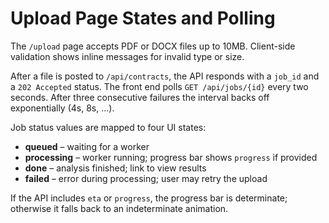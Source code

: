 # Upload Page States and Polling

The `/upload` page accepts PDF or DOCX files up to 10MB. Client-side validation
shows inline messages for invalid type or size.

After a file is posted to `/api/contracts`, the API responds with a `job_id` and
a `202 Accepted` status. The front end polls `GET /api/jobs/{id}` every two
seconds. After three consecutive failures the interval backs off exponentially
(4s, 8s, ...).

Job status values are mapped to four UI states:

- **queued** – waiting for a worker
- **processing** – worker running; progress bar shows `progress` if provided
- **done** – analysis finished; link to view results
- **failed** – error during processing; user may retry the upload

If the API includes `eta` or `progress`, the progress bar is determinate;
otherwise it falls back to an indeterminate animation.
